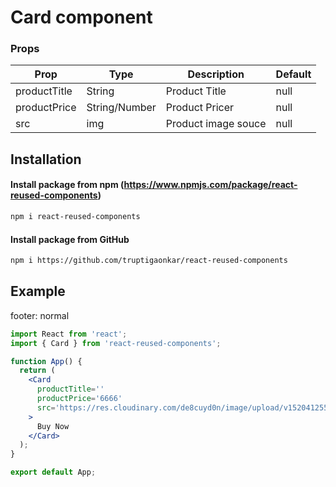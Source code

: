 # Card component

### Props

| Prop         | Type          | Description         | Default |
| ------------ | ------------- | ------------------- | ------- |
| productTitle | String        | Product Title       | null    |
| productPrice | String/Number | Product Pricer      | null    |
| src          | img           | Product image souce | null    |

## Installation

#### Install package from npm (https://www.npmjs.com/package/react-reused-components)

```sh
npm i react-reused-components
```

#### Install package from GitHub

```sh
npm i https://github.com/truptigaonkar/react-reused-components
```

## Example

footer: normal

```jsx
import React from 'react';
import { Card } from 'react-reused-components';

function App() {
  return (
    <Card
      productTitle=''
      productPrice='6666'
      src='https://res.cloudinary.com/de8cuyd0n/image/upload/v1520412550/E-commerce%20landing%20page/products-showcase/product-4-img_3x.jpg'
    >
      Buy Now
    </Card>
  );
}

export default App;
```
